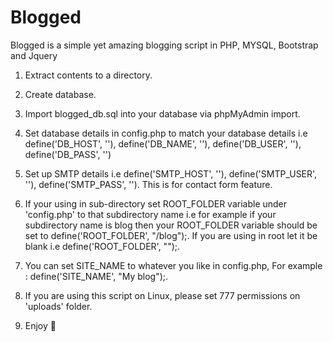# Blogged
Blogged is a simple yet amazing blogging script in PHP, MYSQL, Bootstrap and Jquery

1) Extract contents to a directory.

2) Create database. 

3) Import blogged_db.sql into your database via phpMyAdmin import.

4) Set database details in config.php to match your database details i.e define('DB_HOST', ''), define('DB_NAME', ''), define('DB_USER', ''), define('DB_PASS', '')

5) Set up SMTP details i.e define('SMTP_HOST', ''), define('SMTP_USER', ''), define('SMTP_PASS', ''). This is for contact form feature.

6) If your using in sub-directory set ROOT_FOLDER variable under 'config.php' to that subdirectory name i.e for example if your subdirectory name is blog then your ROOT_FOLDER variable should be set to define('ROOT_FOLDER', "/blog");. If you are using in root let it be blank i.e define('ROOT_FOLDER', "");.

7) You can set SITE_NAME to whatever you like in config.php, For example : define('SITE_NAME', "My blog");.

8) If you are using this script on Linux, please set 777 permissions on 'uploads' folder.

9) Enjoy 🚀  
